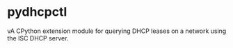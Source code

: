 pydhcpctl
=========

vA CPython extension module for querying DHCP leases on a network using the ISC
DHCP server.
